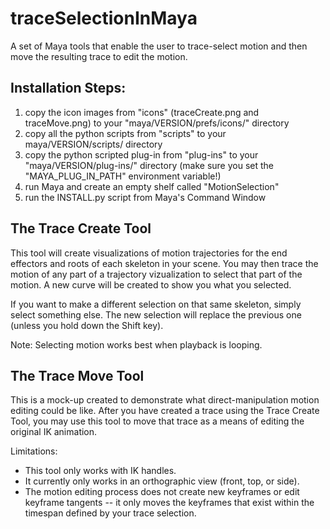 traceSelectionInMaya
====================

A set of Maya tools that enable the user to trace-select motion and then move the resulting trace to edit the motion.

Installation Steps:
-------------------
1. copy the icon images from "icons" (traceCreate.png and traceMove.png) to your "maya/VERSION/prefs/icons/" directory
2. copy all the python scripts from "scripts" to your maya/VERSION/scripts/ directory
3. copy the python scripted plug-in from "plug-ins" to your "maya/VERSION/plug-ins/" directory (make sure you set the "MAYA_PLUG_IN_PATH" environment variable!)
4. run Maya and create an empty shelf called "MotionSelection"
5. run the INSTALL.py script from Maya's Command Window

The Trace Create Tool
---------------------

This tool will create visualizations of motion trajectories for the end effectors and roots of each skeleton in your scene.  You may then trace the motion of any part of a trajectory vizualization to select that part of the motion.  A new curve will be created to show you what you selected.

If you want to make a different selection on that same skeleton, simply select something else.  The new selection will replace the previous one (unless you hold down the Shift key).

Note: Selecting motion works best when playback is looping.

The Trace Move Tool
-------------------

This is a mock-up created to demonstrate what direct-manipulation motion editing could be like.  After you have created a trace using the Trace Create Tool, you may use this tool to move that trace as a means of editing the original IK animation.  

Limitations:
 - This tool only works with IK handles.
 - It currently only works in an orthographic view (front, top, or side).
 - The motion editing process does not create new keyframes or edit keyframe tangents -- it only moves the keyframes that exist within the timespan defined by your trace selection.
 
 